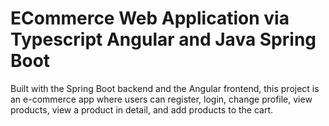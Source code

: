 # ECommerce Web Application via Typescript Angular and Java Spring Boot
Built with the Spring Boot backend and the Angular frontend, this project is an e-commerce app where users can register, login, change profile, view products, view a product in detail, and add products to the cart.
